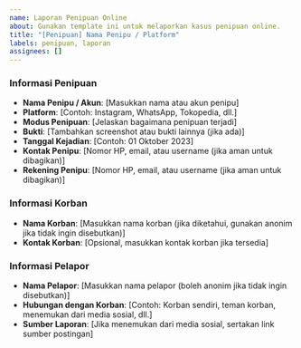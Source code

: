 ```yaml
---
name: Laporan Penipuan Online
about: Gunakan template ini untuk melaporkan kasus penipuan online.
title: "[Penipuan] Nama Penipu / Platform"
labels: penipuan, laporan
assignees: []
---
```


### Informasi Penipuan

- **Nama Penipu / Akun**: [Masukkan nama atau akun penipu]
- **Platform**: [Contoh: Instagram, WhatsApp, Tokopedia, dll.]
- **Modus Penipuan**: [Jelaskan bagaimana penipuan terjadi]
- **Bukti**: [Tambahkan screenshot atau bukti lainnya (jika ada)]
- **Tanggal Kejadian**: [Contoh: 01 Oktober 2023]
- **Kontak Penipu**: [Nomor HP, email, atau username (jika aman untuk dibagikan)]
- **Rekening Penipu**: [Nomor HP, email, atau username (jika aman untuk dibagikan)]

### Informasi Korban

- **Nama Korban**: [Masukkan nama korban (jika diketahui, gunakan anonim jika tidak ingin disebutkan)]
- **Kontak Korban**: [Opsional, masukkan kontak korban jika tersedia]

### Informasi Pelapor

- **Nama Pelapor**: [Masukkan nama pelapor (boleh anonim jika tidak ingin disebutkan)]
- **Hubungan dengan Korban**: [Contoh: Korban sendiri, teman korban, menemukan dari media sosial, dll.]
- **Sumber Laporan**: [Jika menemukan dari media sosial, sertakan link sumber postingan]

